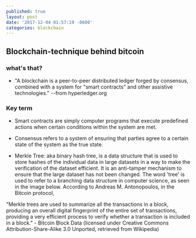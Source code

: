 ```yaml
---
published: true
layout: post
date: '2017-12-04 01:57:19 -0600'
categories: blockchain
---
```

## Blockchain-technique behind bitcoin

### what's that?
 - "A blockchain is a peer-to-peer distributed ledger forged by consensus, combined with a system for "smart contracts" and other assistive technologies." --from hyperledger.org

### Key term
 - Smart contracts are simply computer programs that execute predefined actions when certain conditions within the system are met.

 - Consensus refers to a system of ensuring that parties agree to a certain state of the system as the true state.

 - Merkle Tree: aka  binary hash tree, is a data structure that is used to store hashes of the individual data in large datasets in a way to make the verification of the dataset efficient. It is an anti-tamper mechanism to ensure that the large dataset has not been changed. The word 'tree' is used to refer to a branching data structure in computer science, as seen in the image below. According to Andreas M. Antonopoulos, in the Bitcoin protocol,

"Merkle trees are used to summarize all the transactions in a block, producing an overall digital fingerprint of the entire set of transactions, providing a very efficient process to verify whether a transaction is included in a block." - Bitcoin Block Data (licensed under Creative Commons Attribution-Share-Alike 3.0 Unported, retrieved from Wikipedia)
